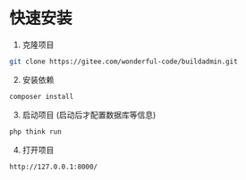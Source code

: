 # 快速安装

1. 克隆项目
```bash
git clone https://gitee.com/wonderful-code/buildadmin.git
```

2. 安装依赖
```bash
composer install
```

3. 启动项目 (启动后才配置数据库等信息)
```bash
php think run
```

4. 打开项目
```
http://127.0.0.1:8000/
```